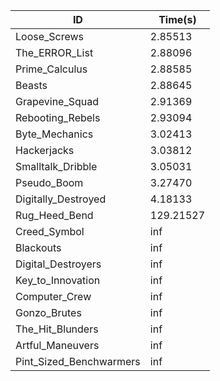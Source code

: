|ID|Time(s)|
|-|-|
|Loose_Screws|2.85513|
|The_ERROR_List|2.88096|
|Prime_Calculus|2.88585|
|Beasts|2.88645|
|Grapevine_Squad|2.91369|
|Rebooting_Rebels|2.93094|
|Byte_Mechanics|3.02413|
|Hackerjacks|3.03812|
|Smalltalk_Dribble|3.05031|
|Pseudo_Boom|3.27470|
|Digitally_Destroyed|4.18133|
|Rug_Heed_Bend|129.21527|
|Creed_Symbol|inf|
|Blackouts|inf|
|Digital_Destroyers|inf|
|Key_to_Innovation|inf|
|Computer_Crew|inf|
|Gonzo_Brutes|inf|
|The_Hit_Blunders|inf|
|Artful_Maneuvers|inf|
|Pint_Sized_Benchwarmers|inf|
